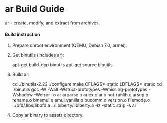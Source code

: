 ar Build Guide
==============================

ar - create, modify, and extract from archives.

#### Build instruction ####

1) Prepare chroot environment (QEMU, Debian 7.0, armel).

2) Get binutils (includes ar):

    apt-get build-dep binutils
    apt-get source binutils

3) Build ar:

    cd ./binutils-2.22
    ./configure
    make CFLAGS=-static LDFLAGS=-static
    cd ./binutils
    gcc -W -Wall -Wstrict-prototypes -Wmissing-prototypes -Wshadow -Werror -o ar arparse.o arlex.o ar.o not-ranlib.o arsup.o rename.o binemul.o emul_vanilla.o bucomm.o version.o filemode.o  ../bfd/.libs/libbfd.a ../libiberty/libiberty.a -lz -static
    strip -s ar

4) Copy ar binary to assets directory.

